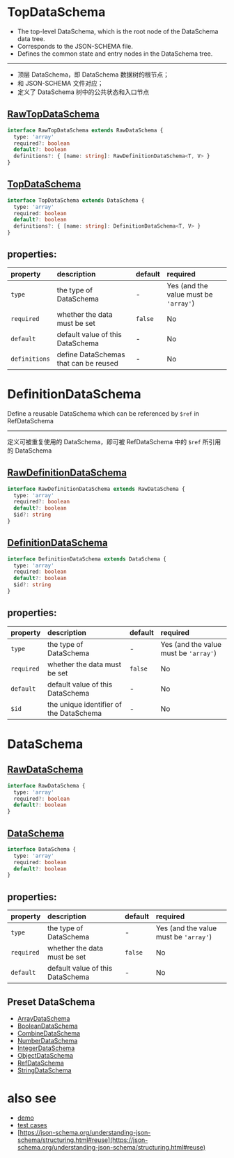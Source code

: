 # TopDataSchema
  * The top-level DataSchema, which is the root node of the DataSchema data tree.
  * Corresponds to the JSON-SCHEMA file.
  * Defines the common state and entry nodes in the DataSchema tree.

  ---

  * 顶层 DataSchema，即 DataSchema 数据树的根节点；
  * 和 JSON-SCHEMA 文件对应；
  * 定义了 DataSchema 树中的公共状态和入口节点

  ## [RawTopDataSchema][]
  ```typescript
  interface RawTopDataSchema extends RawDataSchema {
    type: 'array'
    required?: boolean
    default?: boolean
    definitions?: { [name: string]: RawDefinitionDataSchema<T, V> }
  }
  ```

  ## [TopDataSchema][]
  ```typescript
  interface TopDataSchema extends DataSchema {
    type: 'array'
    required: boolean
    default?: boolean
    definitions?: { [name: string]: DefinitionDataSchema<T, V> }
  }
  ```

  ## properties:

   property       | description                               | default | required
  :---------------|:------------------------------------------|:--------|:---------------------------------------
   `type`         | the type of DataSchema                    | -       | Yes (and the value must be `'array'`)
   `required`     | whether the data must be set              | `false` | No
   `default`      | default value of this DataSchema          | -       | No
   `definitions`  | define DataSchemas that can be reused     | -       | No

# DefinitionDataSchema
  Define a reusable DataSchema which can be referenced by `$ref` in RefDataSchema

  ---

  定义可被重复使用的 DataSchema，即可被 RefDataSchema 中的 `$ref` 所引用的 DataSchema

  ## [RawDefinitionDataSchema][]
  ```typescript
  interface RawDefinitionDataSchema extends RawDataSchema {
    type: 'array'
    required?: boolean
    default?: boolean
    $id?: string
  }
  ```

  ## [DefinitionDataSchema][]
  ```typescript
  interface DefinitionDataSchema extends DataSchema {
    type: 'array'
    required: boolean
    default?: boolean
    $id?: string
  }
  ```

  ## properties:

   property       | description                               | default | required
  :---------------|:------------------------------------------|:--------|:---------------------------------------
   `type`         | the type of DataSchema                    | -       | Yes (and the value must be `'array'`)
   `required`     | whether the data must be set              | `false` | No
   `default`      | default value of this DataSchema          | -       | No
   `$id`          | the unique identifier of the DataSchema   | -       | No

# DataSchema
  ## [RawDataSchema][]
  ```typescript
  interface RawDataSchema {
    type: 'array'
    required?: boolean
    default?: boolean
  }
  ```

  ## [DataSchema][]
  ```typescript
  interface DataSchema {
    type: 'array'
    required: boolean
    default?: boolean
  }
  ```

  ## properties:

   property   | description                               | default | required
  :-----------|:------------------------------------------|:--------|:---------------------------------------
   `type`     | the type of DataSchema                    | -       | Yes (and the value must be `'array'`)
   `required` | whether the data must be set              | `false` | No
   `default`  | default value of this DataSchema          | -       | No

## Preset DataSchema

  * [ArrayDataSchema][]
  * [BooleanDataSchema][]
  * [CombineDataSchema][]
  * [NumberDataSchema][]
  * [IntegerDataSchema][]
  * [ObjectDataSchema][]
  * [RefDataSchema][]
  * [StringDataSchema][]

# also see
  * [demo][]
  * [test cases][test-cases]
  * [https://json-schema.org/understanding-json-schema/structuring.html#reuse](https://json-schema.org/understanding-json-schema/structuring.html#reuse)

[demo]: ../../demo
[test-cases]: ../../test/cases/data-schema

[RawDataSchema]: ../src/_core/schema/types.ts#RawDataSchema
[DataSchema]: ../src/_core/schema/types.ts#DataSchema
[RawDefinitionDataSchema]: ../src/_core/schema/types.ts#RawDefinitionDataSchema
[DefinitionDataSchema]: ../src/_core/schema/types.ts#DefinitionDataSchema
[RawTopDataSchema]: ../src/_core/schema/types.ts#RawTopDataSchema
[TopDataSchema]: ../src/_core/schema/types.ts#TopDataSchema

<!-- preset schemas -->
[ArrayDataSchema]: https://github.com/lemon-clown/option-master/blob/master/doc/schemas/array.md
[BooleanDataSchema]: https://github.com/lemon-clown/option-master/blob/master/doc/schemas/boolean.md
[CombineDataSchema]: https://github.com/lemon-clown/option-master/blob/master/doc/schemas/combine.md
[NumberDataSchema]: https://github.com/lemon-clown/option-master/blob/master/doc/schemas/number.md
[IntegerDataSchema]: https://github.com/lemon-clown/option-master/blob/master/doc/schemas/integer.md
[ObjectDataSchema]: https://github.com/lemon-clown/option-master/blob/master/doc/schemas/object.md
[RefDataSchema]: https://github.com/lemon-clown/option-master/blob/master/doc/schemas/ref.md
[StringDataSchema]: https://github.com/lemon-clown/option-master/blob/master/doc/schemas/string.md
